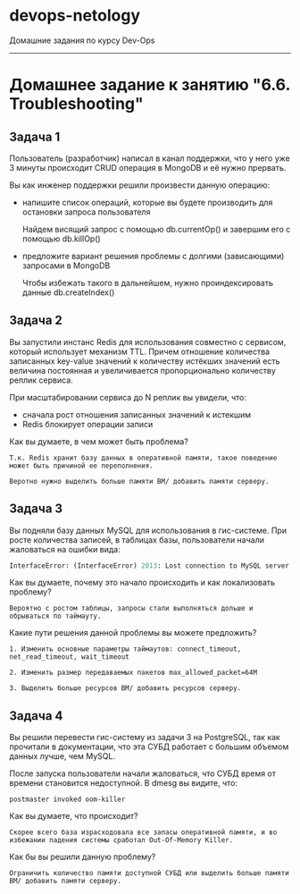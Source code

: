 # devops-netology
Домашние задания по курсу Dev-Ops

------

# Домашнее задание к занятию "6.6. Troubleshooting"


## Задача 1


Пользователь (разработчик) написал в канал поддержки, что у него уже 3 минуты происходит CRUD операция в MongoDB и её
нужно прервать.

Вы как инженер поддержки решили произвести данную операцию:

- напишите список операций, которые вы будете производить для остановки запроса пользователя

    Найдем висящий запрос с помощью db.currentOp() и завершим его с помощью db.killOp()

- предложите вариант решения проблемы с долгими (зависающими) запросами в MongoDB

    Чтобы избежать такого в дальнейшем, нужно проиндексировать данные db.createIndex()


## Задача 2


Вы запустили инстанс Redis для использования совместно с сервисом, который использует механизм TTL.
Причем отношение количества записанных key-value значений к количеству истёкших значений есть величина постоянная и
увеличивается пропорционально количеству реплик сервиса.

При масштабировании сервиса до N реплик вы увидели, что:
- сначала рост отношения записанных значений к истекшим
- Redis блокирует операции записи

Как вы думаете, в чем может быть проблема?

    Т.к. Redis хранит базу данных в оперативной памяти, такое поведение может быть причиной ее переполнения.

    Веротно нужно выделить больше памяти ВМ/ добавить памяти серверу.


## Задача 3


Вы подняли базу данных MySQL для использования в гис-системе. При росте количества записей, в таблицах базы,
пользователи начали жаловаться на ошибки вида:

```python
InterfaceError: (InterfaceError) 2013: Lost connection to MySQL server during query u'SELECT..... '
```

Как вы думаете, почему это начало происходить и как локализовать проблему?

    Вероятно с ростом таблицы, запросы стали выполняться дольше и обрываться по таймауту.

Какие пути решения данной проблемы вы можете предложить?

    1. Изменить основные параметры таймаутов: connect_timeout, net_read_timeout, wait_timeout

    2. Изменить размер передаваемых пакетов max_allowed_packet=64M

    3. Выделить больше ресурсов ВМ/ добавить ресурсов серверу.


## Задача 4


Вы решили перевести гис-систему из задачи 3 на PostgreSQL, так как прочитали в документации, что эта СУБД работает с
большим объемом данных лучше, чем MySQL.

После запуска пользователи начали жаловаться, что СУБД время от времени становится недоступной. В dmesg вы видите, что:

`postmaster invoked oom-killer`

Как вы думаете, что происходит?

    Скорее всего база израсходовала все запасы оперативной памяти, и во избежании падения системы сработал Out-Of-Memory Killer.

Как бы вы решили данную проблему?

    Ограничить количество памяти доступной СУБД или выделить больше памяти ВМ/ добавить памяти серверу.
